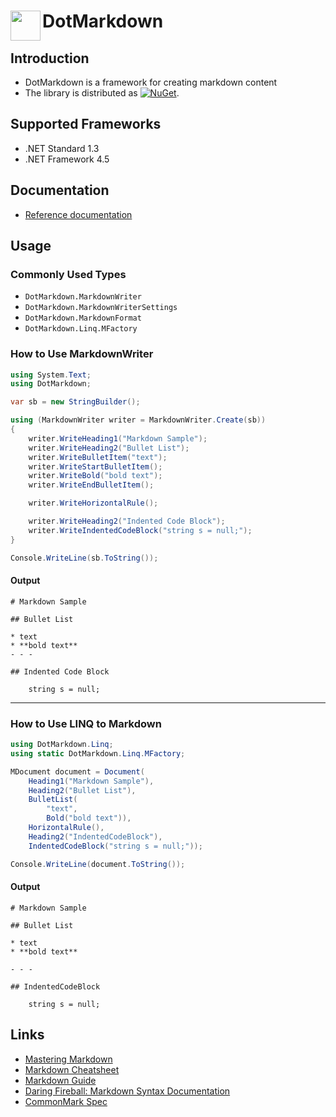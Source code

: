 # DotMarkdown <img align="left" width="48px" height="48px" src="http://pihrt.net/images/DotMarkdown.ico">

## Introduction 

* DotMarkdown is a framework for creating markdown content 
* The library is distributed as [![NuGet](https://img.shields.io/nuget/v/DotMarkdown.svg)](https://nuget.org/packages/DotMarkdown).

## Supported Frameworks

* .NET Standard 1.3
* .NET Framework 4.5

## Documentation

* [Reference documentation](https://github.com/josefpihrt/dotmarkdown/blob/master/docs/api/README.md#_top)

## Usage 

### Commonly Used Types

* `DotMarkdown.MarkdownWriter`
* `DotMarkdown.MarkdownWriterSettings`
* `DotMarkdown.MarkdownFormat`
* `DotMarkdown.Linq.MFactory`

### How to Use MarkdownWriter

```csharp
using System.Text;
using DotMarkdown;

var sb = new StringBuilder();

using (MarkdownWriter writer = MarkdownWriter.Create(sb))
{
    writer.WriteHeading1("Markdown Sample");
    writer.WriteHeading2("Bullet List");
    writer.WriteBulletItem("text");
    writer.WriteStartBulletItem();
    writer.WriteBold("bold text");
    writer.WriteEndBulletItem();

    writer.WriteHorizontalRule();

    writer.WriteHeading2("Indented Code Block");
    writer.WriteIndentedCodeBlock("string s = null;");
}

Console.WriteLine(sb.ToString());
```

#### Output

```
# Markdown Sample

## Bullet List

* text
* **bold text**
- - -

## Indented Code Block

    string s = null;
```

- - -

### How to Use LINQ to Markdown

```csharp
using DotMarkdown.Linq;
using static DotMarkdown.Linq.MFactory;

MDocument document = Document(
    Heading1("Markdown Sample"),
    Heading2("Bullet List"),
    BulletList(
        "text",
        Bold("bold text")),
    HorizontalRule(),
    Heading2("IndentedCodeBlock"),
    IndentedCodeBlock("string s = null;"));

Console.WriteLine(document.ToString());
```

#### Output

```
# Markdown Sample

## Bullet List

* text
* **bold text**

- - -

## IndentedCodeBlock

    string s = null;
```

## Links

* [Mastering Markdown](http://guides.github.com/features/mastering-markdown/)
* [Markdown Cheatsheet](http://github.com/adam-p/markdown-here/wiki/Markdown-Cheatsheet)
* [Markdown Guide](https://www.markdownguide.org)
* [Daring Fireball: Markdown Syntax Documentation](http://daringfireball.net/projects/markdown/syntax)
* [CommonMark Spec](http://spec.commonmark.org)